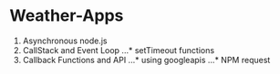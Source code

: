 # Weather-Apps

1. Asynchronous node.js
2.  CallStack and Event Loop
...* setTimeout functions
3.  Callback Functions and API
...* using googleapis
...* NPM request

